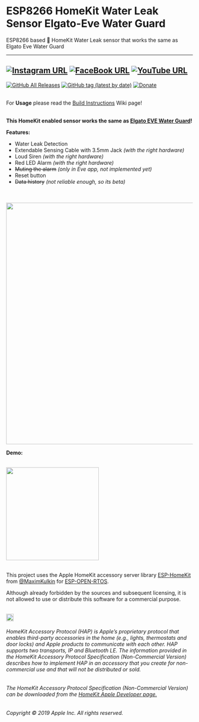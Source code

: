 # ESP8266 HomeKit Water Leak Sensor Elgato-Eve Water Guard
ESP8266 based  HomeKit Water Leak sensor that works the same as Elgato Eve Water Guard

------
[![Instagram URL](https://img.shields.io/twitter/url/https/www.instagram.com/homekidd?label=Follow&logo=instagram&style=social)](https://www.instagram.com/homekidd) [![FaceBook URL](https://img.shields.io/twitter/url/https/www.facebook.com/HomeKiid?label=Like&logo=facebook&style=social)](https://www.facebook.com/HomeKiid) [![YouTube URL](https://img.shields.io/twitter/url/https/www.youtube.com/channel/UCkqC_6j1uyYVv7SO3jPe7KA?label=Follow&logo=youtube&style=social)](https://www.youtube.com/channel/UCkqC_6j1uyYVv7SO3jPe7KA)
------

[![GitHub All Releases](https://img.shields.io/github/downloads/HomeKidd/ESP8266-HomeKit-Water-Leak-sensor-Elgato-Eve-Water-Guard/total?color=green)](https://github.com/HomeKidd/ESP8266-HomeKit-Water-Leak-sensor-Elgato-Eve-Water-Guard/releases) 
[![GitHub tag (latest by date)](https://img.shields.io/github/v/tag/HomeKidd/ESP8266-HomeKit-Water-Leak-sensor-Elgato-Eve-Water-Guard?color=yellow&label=Latest%20Release)](https://github.com/HomeKidd/ESP8266-HomeKit-Water-Leak-sensor-Elgato-Eve-Water-Guard/releases) 
[![Donate](https://img.shields.io/badge/Donate-PayPal-blue.svg)](https://www.paypal.com/cgi-bin/webscr?cmd=_s-xclick&hosted_button_id=CEYEK69ZYG69S&source=url)
<br/>
<br/>


For **Usage** please read the [Build Instructions](https://github.com/HomeKidd/ESP8266-HomeKit-Water-Leak-sensor-Elgato-Eve-Water-Guard/wiki/Build-Instructions) Wiki page!<br/><br/>


**This HomeKit enabled sensor works the same as [Elgato EVE Water Guard](https://www.evehome.com/en/eve-water-guard)!** 



**Features:**

* Water Leak Detection
* Extendable Sensing Cable with 3.5mm Jack _(with the right hardware)_
* Loud Siren  _(with the right hardware)_
* Red LED Alarm  _(with the right hardware)_
* ~~Muting the alarm~~ _(only in Eve app, not implemented yet)_
* Reset button 
* ~~Data history~~ _(not reliable enough, so its beta)_


<br/>
<br/>
<img src="https://github.com/HomeKidd/ESP8266-HomeKit-Water-Leak-sensor-Elgato-Eve-Water-Guard/raw/master/images/homekid_mockup_2.jpg" class="center" width="650"/>

<br/>

**Demo:**

<br/>
<img src="https://github.com/HomeKidd/ESP8266-HomeKit-Water-Leak-sensor-Elgato-Eve-Water-Guard/raw/master/images/ios.gif" class="center" width="250"/>

<br/>
<br/>

This project uses the Apple HomeKit accessory server library [ESP-HomeKit](https://github.com/maximkulkin/esp-homekit) from [@MaximKulkin](https://github.com/maximkulkin) for [ESP-OPEN-RTOS](https://github.com/SuperHouse/esp-open-rtos).<br/>

Although already forbidden by the sources and subsequent licensing, it is not allowed to use or distribute this software for a commercial purpose.<br/><br/>

<img src="https://freepngimg.com/thumb/apple_logo/25366-7-apple-logo-file.png" width="20"/> 

###### HomeKit Accessory Protocol (HAP) is Apple’s proprietary protocol that enables third-party accessories in the home (e.g., lights, thermostats and door locks) and Apple products to communicate with each other. HAP supports two transports, IP and Bluetooth LE. The information provided in the HomeKit Accessory Protocol Specification (Non-Commercial Version) describes how to implement HAP in an accessory that you create for non-commercial use and that will not be distributed or sold.

###### The HomeKit Accessory Protocol Specification (Non-Commercial Version) can be downloaded from the [HomeKit Apple Developer page.](https://developer.apple.com/homekit/)

###### Copyright © 2019 Apple Inc. All rights reserved.
